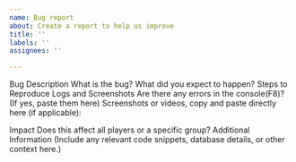```yaml
---
name: Bug report
about: Create a report to help us improve
title: ''
labels: ''
assignees: ''

---
```


Bug Description
What is the bug?
What did you expect to happen?
Steps to Reproduce
Logs and Screenshots
Are there any errors in the console(F8)? (If yes, paste them here)
Screenshots or videos, copy and paste directly here (if applicable):

Impact
Does this affect all players or a specific group?
Additional Information
(Include any relevant code snippets, database details, or other context here.)
